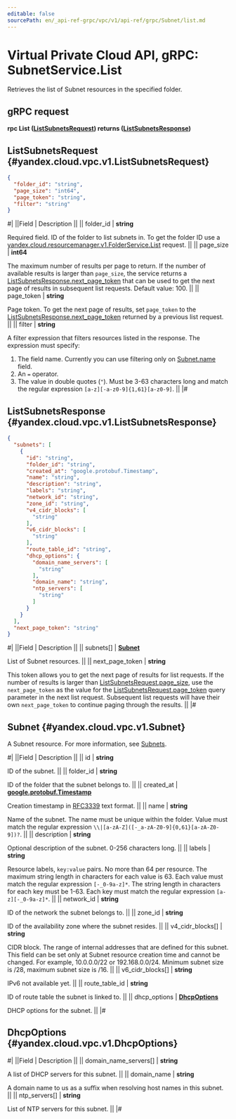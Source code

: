 ```yaml
---
editable: false
sourcePath: en/_api-ref-grpc/vpc/v1/api-ref/grpc/Subnet/list.md
---
```


# Virtual Private Cloud API, gRPC: SubnetService.List

Retrieves the list of Subnet resources in the specified folder.

## gRPC request

**rpc List ([ListSubnetsRequest](#yandex.cloud.vpc.v1.ListSubnetsRequest)) returns ([ListSubnetsResponse](#yandex.cloud.vpc.v1.ListSubnetsResponse))**

## ListSubnetsRequest {#yandex.cloud.vpc.v1.ListSubnetsRequest}

```json
{
  "folder_id": "string",
  "page_size": "int64",
  "page_token": "string",
  "filter": "string"
}
```

#|
||Field | Description ||
|| folder_id | **string**

Required field. ID of the folder to list subnets in.
To get the folder ID use a [yandex.cloud.resourcemanager.v1.FolderService.List](/docs/resource-manager/api-ref/grpc/Folder/list#List) request. ||
|| page_size | **int64**

The maximum number of results per page to return. If the number of available
results is larger than `page_size`,
the service returns a [ListSubnetsResponse.next_page_token](#yandex.cloud.vpc.v1.ListSubnetsResponse)
that can be used to get the next page of results in subsequent list requests. Default value: 100. ||
|| page_token | **string**

Page token. To get the next page of results, set `page_token` to the
[ListSubnetsResponse.next_page_token](#yandex.cloud.vpc.v1.ListSubnetsResponse) returned by a previous list request. ||
|| filter | **string**

A filter expression that filters resources listed in the response.
The expression must specify:
1. The field name. Currently you can use filtering only on [Subnet.name](#yandex.cloud.vpc.v1.Subnet) field.
2. An `=` operator.
3. The value in double quotes (`"`). Must be 3-63 characters long and match the regular expression `[a-z][-a-z0-9]{1,61}[a-z0-9]`. ||
|#

## ListSubnetsResponse {#yandex.cloud.vpc.v1.ListSubnetsResponse}

```json
{
  "subnets": [
    {
      "id": "string",
      "folder_id": "string",
      "created_at": "google.protobuf.Timestamp",
      "name": "string",
      "description": "string",
      "labels": "string",
      "network_id": "string",
      "zone_id": "string",
      "v4_cidr_blocks": [
        "string"
      ],
      "v6_cidr_blocks": [
        "string"
      ],
      "route_table_id": "string",
      "dhcp_options": {
        "domain_name_servers": [
          "string"
        ],
        "domain_name": "string",
        "ntp_servers": [
          "string"
        ]
      }
    }
  ],
  "next_page_token": "string"
}
```

#|
||Field | Description ||
|| subnets[] | **[Subnet](#yandex.cloud.vpc.v1.Subnet)**

List of Subnet resources. ||
|| next_page_token | **string**

This token allows you to get the next page of results for list requests. If the number of results
is larger than [ListSubnetsRequest.page_size](#yandex.cloud.vpc.v1.ListSubnetsRequest), use
the `next_page_token` as the value
for the [ListSubnetsRequest.page_token](#yandex.cloud.vpc.v1.ListSubnetsRequest) query parameter
in the next list request. Subsequent list requests will have their own
`next_page_token` to continue paging through the results. ||
|#

## Subnet {#yandex.cloud.vpc.v1.Subnet}

A Subnet resource. For more information, see [Subnets](/docs/vpc/concepts/network#subnet).

#|
||Field | Description ||
|| id | **string**

ID of the subnet. ||
|| folder_id | **string**

ID of the folder that the subnet belongs to. ||
|| created_at | **[google.protobuf.Timestamp](https://developers.google.com/protocol-buffers/docs/reference/google.protobuf#timestamp)**

Creation timestamp in [RFC3339](https://www.ietf.org/rfc/rfc3339.txt) text format. ||
|| name | **string**

Name of the subnet.
The name must be unique within the folder.
Value must match the regular expression ``\\|[a-zA-Z]([-_a-zA-Z0-9]{0,61}[a-zA-Z0-9])?``. ||
|| description | **string**

Optional description of the subnet. 0-256 characters long. ||
|| labels | **string**

Resource labels, `key:value` pairs.
No more than 64 per resource.
The maximum string length in characters for each value is 63.
Each value must match the regular expression `[-_0-9a-z]*`.
The string length in characters for each key must be 1-63.
Each key must match the regular expression `[a-z][-_0-9a-z]*`. ||
|| network_id | **string**

ID of the network the subnet belongs to. ||
|| zone_id | **string**

ID of the availability zone where the subnet resides. ||
|| v4_cidr_blocks[] | **string**

CIDR block.
The range of internal addresses that are defined for this subnet.
This field can be set only at Subnet resource creation time and cannot be changed.
For example, 10.0.0.0/22 or 192.168.0.0/24.
Minimum subnet size is /28, maximum subnet size is /16. ||
|| v6_cidr_blocks[] | **string**

IPv6 not available yet. ||
|| route_table_id | **string**

ID of route table the subnet is linked to. ||
|| dhcp_options | **[DhcpOptions](#yandex.cloud.vpc.v1.DhcpOptions)**

DHCP options for the subnet. ||
|#

## DhcpOptions {#yandex.cloud.vpc.v1.DhcpOptions}

#|
||Field | Description ||
|| domain_name_servers[] | **string**

A list of DHCP servers for this subnet. ||
|| domain_name | **string**

A domain name to us as a suffix when resolving host names in this subnet. ||
|| ntp_servers[] | **string**

List of NTP servers for this subnet. ||
|#